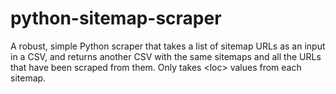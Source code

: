# python-sitemap-scraper
A robust, simple Python scraper that takes a list of sitemap URLs as an input in a CSV, and returns another CSV with the same sitemaps and all the URLs that have been scraped from them. Only takes &lt;loc> values from each sitemap.
